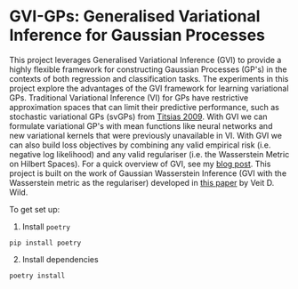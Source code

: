 # GVI-GPs: Generalised Variational Inference for Gaussian Processes

This project leverages Generalised Variational Inference (GVI) to provide a highly flexible framework for constructing Gaussian Processes (GP's) in the contexts of both regression and classification tasks. The experiments in this project explore the advantages of the GVI framework for learning variational GPs. Traditional Variational Inference (VI) for GPs have restrictive approximation spaces that can limit their predictive performance, such as stochastic variational GPs (svGPs) from <a href="http://proceedings.mlr.press/v5/titsias09a.html">Titsias 2009</a>. With GVI we can formulate variational GP's with mean functions like neural networks and new variational kernels that were previously unavailable in VI. With GVI we can also build loss objectives by combining any valid empirical risk (i.e. negative log likelihood) and any valid regulariser (i.e. the Wasserstein Metric on Hilbert Spaces). For a quick overview of GVI, see my <a href="https://jswu18.github.io/posts/2023/07/generalised-variational-inference/">blog post</a>. This project is built on the work of Gaussian Wasserstein Inference (GVI with the Wasserstein metric as the regulariser) developed in <a href="https://arxiv.org/pdf/2205.06342.pdf">this paper</a> by Veit D. Wild.

To get set up:

1. Install `poetry`

```shell
pip install poetry
```

2. Install dependencies

```shell
poetry install
```
